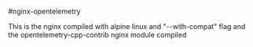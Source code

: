 #nginx-opentelemetry

This is the nginx compiled with alpine linux and "--with-compat" flag and the opentelemetry-cpp-contrib nginx module compiled
